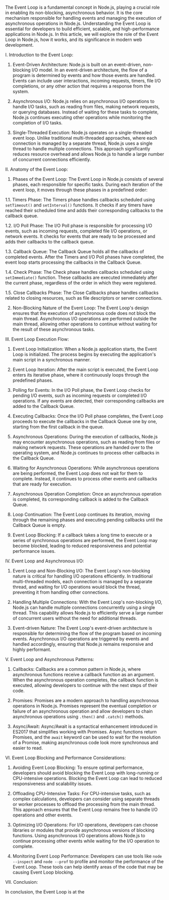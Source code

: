 The Event Loop is a fundamental concept in Node.js, playing a crucial role in enabling its non-blocking, asynchronous behavior. It is the core mechanism responsible for handling events and managing the execution of asynchronous operations in Node.js. Understanding the Event Loop is essential for developers to build efficient, scalable, and high-performance applications in Node.js. In this article, we will explore the role of the Event Loop in Node.js, how it works, and its significance in modern web development.

I. Introduction to the Event Loop:

1. Event-Driven Architecture:
   Node.js is built on an event-driven, non-blocking I/O model. In an event-driven architecture, the flow of a program is determined by events and how those events are handled. Events can include user interactions, incoming requests, timers, file I/O completions, or any other action that requires a response from the system.

2. Asynchronous I/O:
   Node.js relies on asynchronous I/O operations to handle I/O tasks, such as reading from files, making network requests, or querying databases. Instead of waiting for these tasks to complete, Node.js continues executing other operations while monitoring the completion of I/O tasks.

3. Single-Threaded Execution:
   Node.js operates on a single-threaded event loop. Unlike traditional multi-threaded approaches, where each connection is managed by a separate thread, Node.js uses a single thread to handle multiple connections. This approach significantly reduces resource overhead and allows Node.js to handle a large number of concurrent connections efficiently.

II. Anatomy of the Event Loop:

1. Phases of the Event Loop:
   The Event Loop in Node.js consists of several phases, each responsible for specific tasks. During each iteration of the event loop, it moves through these phases in a predefined order:

1.1. Timers Phase:
The Timers phase handles callbacks scheduled using `setTimeout()` and `setInterval()` functions. It checks if any timers have reached their scheduled time and adds their corresponding callbacks to the callback queue.

1.2. I/O Poll Phase:
The I/O Poll phase is responsible for processing I/O events, such as incoming requests, completed file I/O operations, or network events. It checks for events that are ready to be processed and adds their callbacks to the callback queue.

1.3. Callback Queue:
The Callback Queue holds all the callbacks of completed events. After the Timers and I/O Poll phases have completed, the event loop starts processing the callbacks in the Callback Queue.

1.4. Check Phase:
The Check phase handles callbacks scheduled using `setImmediate()` function. These callbacks are executed immediately after the current phase, regardless of the order in which they were registered.

1.5. Close Callbacks Phase:
The Close Callbacks phase handles callbacks related to closing resources, such as file descriptors or server connections.

2. Non-Blocking Nature of the Event Loop:
   The Event Loop's design ensures that the execution of asynchronous code does not block the main thread. Asynchronous I/O operations are performed outside the main thread, allowing other operations to continue without waiting for the result of these asynchronous tasks.

III. Event Loop Execution Flow:

1. Event Loop Initialization:
   When a Node.js application starts, the Event Loop is initialized. The process begins by executing the application's main script in a synchronous manner.

2. Event Loop Iteration:
   After the main script is executed, the Event Loop enters its iterative phase, where it continuously loops through the predefined phases.

3. Polling for Events:
   In the I/O Poll phase, the Event Loop checks for pending I/O events, such as incoming requests or completed I/O operations. If any events are detected, their corresponding callbacks are added to the Callback Queue.

4. Executing Callbacks:
   Once the I/O Poll phase completes, the Event Loop proceeds to execute the callbacks in the Callback Queue one by one, starting from the first callback in the queue.

5. Asynchronous Operations:
   During the execution of callbacks, Node.js may encounter asynchronous operations, such as reading from files or making network requests. These operations are handed over to the operating system, and Node.js continues to process other callbacks in the Callback Queue.

6. Waiting for Asynchronous Operations:
   While asynchronous operations are being performed, the Event Loop does not wait for them to complete. Instead, it continues to process other events and callbacks that are ready for execution.

7. Asynchronous Operation Completion:
   Once an asynchronous operation is completed, its corresponding callback is added to the Callback Queue.

8. Loop Continuation:
   The Event Loop continues its iteration, moving through the remaining phases and executing pending callbacks until the Callback Queue is empty.

9. Event Loop Blocking:
   If a callback takes a long time to execute or a series of synchronous operations are performed, the Event Loop may become blocked, leading to reduced responsiveness and potential performance issues.

IV. Event Loop and Asynchronous I/O:

1. Event Loop and Non-Blocking I/O:
   The Event Loop's non-blocking nature is critical for handling I/O operations efficiently. In traditional multi-threaded models, each connection is managed by a separate thread, and waiting for I/O operations would block the thread, preventing it from handling other connections.

2. Handling Multiple Connections:
   With the Event Loop's non-blocking I/O, Node.js can handle multiple connections concurrently using a single thread. This capability allows Node.js to efficiently serve a large number of concurrent users without the need for additional threads.

3. Event-driven Nature:
   The Event Loop's event-driven architecture is responsible for determining the flow of the program based on incoming events. Asynchronous I/O operations are triggered by events and handled accordingly, ensuring that Node.js remains responsive and highly performant.

V. Event Loop and Asynchronous Patterns:

1. Callbacks:
   Callbacks are a common pattern in Node.js, where asynchronous functions receive a callback function as an argument. When the asynchronous operation completes, the callback function is executed, allowing developers to continue with the next steps of their code.

2. Promises:
   Promises are a modern approach to handling asynchronous operations in Node.js. Promises represent the eventual completion or failure of an asynchronous operation and allow developers to chain asynchronous operations using `.then()` and `.catch()` methods.

3. Async/Await:
   Async/Await is a syntactical enhancement introduced in ES2017 that simplifies working with Promises. Async functions return Promises, and the `await` keyword can be used to wait for the resolution of a Promise, making asynchronous code look more synchronous and easier to read.

VI. Event Loop Blocking and Performance Considerations:

1. Avoiding Event Loop Blocking:
   To ensure optimal performance, developers should avoid blocking the Event Loop with long-running or CPU-intensive operations. Blocking the Event Loop can lead to reduced responsiveness and scalability issues.

2. Offloading CPU-Intensive Tasks:
   For CPU-intensive tasks, such as complex calculations, developers can consider using separate threads or worker processes to offload the processing from the main thread. This approach ensures that the Event Loop remains free to handle I/O operations and other events.

3. Optimizing I/O Operations:
   For I/O operations, developers can choose libraries or modules that provide asynchronous versions of blocking functions. Using asynchronous I/O operations allows Node.js to continue processing other events while waiting for the I/O operation to complete.

4. Monitoring Event Loop Performance:
   Developers can use tools like `node --inspect` and `node --prof` to profile and monitor the performance of the Event Loop. These tools can help identify areas of the code that may be causing Event Loop blocking.

VII. Conclusion:

In conclusion, the Event Loop is at the
